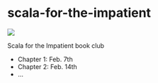 # scala-for-the-impatient
![](https://www.bingeclock.com/memes/futurama___get_to_the_point.jpg)

Scala for the Impatient book club

- Chapter 1: Feb. 7th
- Chapter 2: Feb. 14th
- ...
